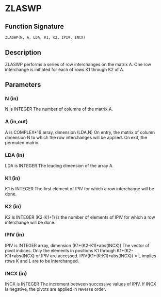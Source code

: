 # ZLASWP

## Function Signature

```fortran
ZLASWP(N, A, LDA, K1, K2, IPIV, INCX)
```

## Description


 ZLASWP performs a series of row interchanges on the matrix A.
 One row interchange is initiated for each of rows K1 through K2 of A.

## Parameters

### N (in)

N is INTEGER The number of columns of the matrix A.

### A (in,out)

A is COMPLEX*16 array, dimension (LDA,N) On entry, the matrix of column dimension N to which the row interchanges will be applied. On exit, the permuted matrix.

### LDA (in)

LDA is INTEGER The leading dimension of the array A.

### K1 (in)

K1 is INTEGER The first element of IPIV for which a row interchange will be done.

### K2 (in)

K2 is INTEGER (K2-K1+1) is the number of elements of IPIV for which a row interchange will be done.

### IPIV (in)

IPIV is INTEGER array, dimension (K1+(K2-K1)*abs(INCX)) The vector of pivot indices. Only the elements in positions K1 through K1+(K2-K1)*abs(INCX) of IPIV are accessed. IPIV(K1+(K-K1)*abs(INCX)) = L implies rows K and L are to be interchanged.

### INCX (in)

INCX is INTEGER The increment between successive values of IPIV. If INCX is negative, the pivots are applied in reverse order.

